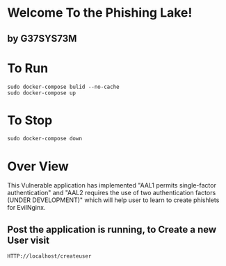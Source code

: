 # Welcome To the Phishing Lake!
## by G37SYS73M

# To Run
```
sudo docker-compose bulid --no-cache
sudo docker-compose up
```

# To Stop
```
sudo docker-compose down
```

# Over View
This Vulnerable application has implemented "AAL1 permits single-factor authentication"  and "AAL2 requires the use of two authentication factors (UNDER DEVELOPMENT)" which will help user to learn to create phishlets for EvilNginx.  



## Post the application is running, to Create a new User visit
```
HTTP://localhost/createuser
```
